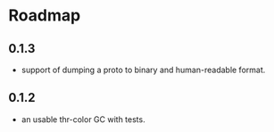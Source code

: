 # Roadmap     

## 0.1.3 
+ support of dumping a proto to binary and human-readable format.

## 0.1.2   
+ an usable thr-color GC with tests. 

